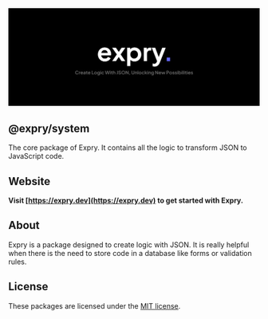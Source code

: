 <!-- markdownlint-disable MD033 -->
<!-- markdownlint-disable MD041 -->

<div align="center">
    <a href="https://formity.app/" title="Formity - Create Logic With JSON, Unlocking New Possibilities">
        <img src="https://raw.githubusercontent.com/martiserra99/expry/main/image.svg" alt="Expry Logo" />
    </a>
</div>

## @expry/system

The core package of Expry. It contains all the logic to transform JSON to JavaScript code.

## Website

**Visit [https://expry.dev](https://expry.dev) to get started with Expry.**

## About

Expry is a package designed to create logic with JSON. It is really helpful when there is the need to store code in a database like forms or validation rules.

## License

These packages are licensed under the [MIT license](./LICENSE).
